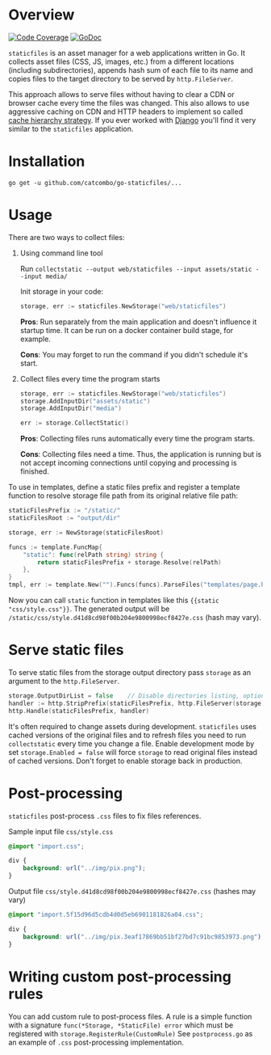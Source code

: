 # Overview

[![Code Coverage](http://gocover.io/_badge/github.com/catcombo/go-staticfiles)](http://gocover.io/github.com/catcombo/go-staticfiles)
[![GoDoc](https://godoc.org/github.com/catcombo/go-staticfiles?status.svg)](https://godoc.org/github.com/catcombo/go-staticfiles)

`staticfiles` is an asset manager for a web applications written in Go. It collects asset files (CSS, JS, images, etc.)
from a different locations (including subdirectories), appends hash sum of each file to its name and copies files
to the target directory to be served by `http.FileServer`.

This approach allows to serve files without having to clear a CDN or browser cache every time the files was changed.
This also allows to use aggressive caching on CDN and HTTP headers to implement so called
[cache hierarchy strategy](https://developers.google.com/web/fundamentals/performance/optimizing-content-efficiency/http-caching#invalidating_and_updating_cached_responses).
If you ever worked with [Django](https://www.djangoproject.com/) you'll find it very similar
to the `staticfiles` application.


# Installation

`go get -u github.com/catcombo/go-staticfiles/...`


# Usage

There are two ways to collect files:

1. Using command line tool

    Run `collectstatic --output web/staticfiles --input assets/static --input media/`

    Init storage in your code:
    ```go
    storage, err := staticfiles.NewStorage("web/staticfiles")
    ```
   
    **Pros**: Run separately from the main application and doesn't influence it startup time.
    It can be run on a docker container build stage, for example.

    **Cons**: You may forget to run the command if you didn't schedule it's start.

2. Collect files every time the program starts

    ```go
    storage, err := staticfiles.NewStorage("web/staticfiles")
    storage.AddInputDir("assets/static")
    storage.AddInputDir("media")
    
    err := storage.CollectStatic()
    ```

    **Pros**: Collecting files runs automatically every time the program starts.

    **Cons**: Collecting files need a time. Thus, the application is running but is not
    accept incoming connections until copying and processing is finished.


To use in templates, define a static files prefix and register a template function
to resolve storage file path from its original relative file path:
```go
staticFilesPrefix := "/static/"
staticFilesRoot := "output/dir"

storage, err := NewStorage(staticFilesRoot)

funcs := template.FuncMap{
    "static": func(relPath string) string {
        return staticFilesPrefix + storage.Resolve(relPath)
    },
}
tmpl, err := template.New("").Funcs(funcs).ParseFiles("templates/page.html")
```

Now you can call `static` function in templates like this `{{static "css/style.css"}}`.
The generated output will be `/static/css/style.d41d8cd98f00b204e9800998ecf8427e.css` (hash may vary).


# Serve static files

To serve static files from the storage output directory pass `storage` as an argument to the `http.FileServer`.
```go
storage.OutputDirList = false    // Disable directories listing, optional
handler := http.StripPrefix(staticFilesPrefix, http.FileServer(storage))
http.Handle(staticFilesPrefix, handler)
```

It's often required to change assets during development. `staticfiles` uses cached versions of the original files
and to refresh files you need to run `collectstatic` every time you change a file. Enable development mode
by set `storage.Enabled = false` will force `storage` to read original files instead of cached versions.
Don't forget to enable storage back in production.


# Post-processing

`staticfiles` post-process `.css` files to fix files references.

Sample input file `css/style.css`
```css
@import "import.css";

div {
    background: url("../img/pix.png");
}
```

Output file `css/style.d41d8cd98f00b204e9800998ecf8427e.css` (hashes may vary)
```css
@import "import.5f15d96d5cdb4d0d5eb6901181826a04.css";

div {
    background: url("../img/pix.3eaf17869bb51bf27bd7c91bc9853973.png");
}
```


# Writing custom post-processing rules

You can add custom rule to post-process files. A rule is a simple function with a signature
`func(*Storage, *StaticFile) error` which must be registered with `storage.RegisterRule(CustomRule)` 
See `postprocess.go` as an example of `.css` post-processing implementation.

